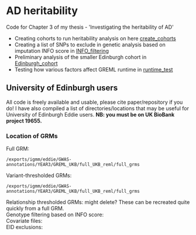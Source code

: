 # AD heritability

Code for Chapter 3 of my thesis - 'Investigating the heritability of AD'

- Creating cohorts to run heritability analysis on here [create_cohorts](create_cohorts)
- Creating a list of SNPs to exclude in genetic analysis based on imputation INFO score in [INFO_filtering](INFO_filtering)
- Preliminary analysis of the smaller Edinburgh cohort in [Edinburgh_cohort](Edinburgh_cohort)
- Testing how various factors affect GREML runtime in [runtime_test](runtime_test)

## University of Edinburgh users

All code is freely available and usable, please cite paper/repository if you do! I have also compiled a list of directories/locations that may be useful for University of Edinburgh Eddie users. **NB: you must be on UK BioBank project 19655.**  

### Location of GRMs

Full GRM: <put filters>   
```
/exports/igmm/eddie/GWAS-annotations/YEAR3/GREML_UKB/full_UKB_reml/full_grms
```
Variant-thresholded GRMs: <put filters>    
```
/exports/igmm/eddie/GWAS-annotations/YEAR3/GREML_UKB/full_UKB_reml/full_grms
```
Relationship thresholded GRMs: might delete? These can be recreated quite quickly from a full GRM.    
Genotype filtering based on INFO score:    
Covariate files:    
EID exclusions:   
